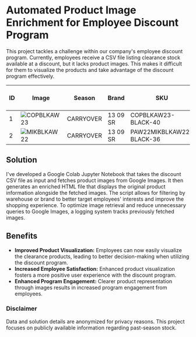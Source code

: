 # Automated Product Image Enrichment for Employee Discount Program
This project tackles a challenge within our company's employee discount program. Currently, employees receive a CSV file listing clearance stock available at a discount, but it lacks product images. This makes it difficult for them to visualize the products and take advantage of the discount program effectively.

| **ID** | **Image** | **Season** | **Brand** | **SKU**                  | **Description** | **Style**  | **Colour Code** | **Colour Desc** | **Size** | **Gender** | **Category** | **Sub-Category** | **DDP-EUR** | **Alpi Servizio Moda** | **Alpi UK** |
|------|-----------|------------|-----------|--------------------------|-----------------|------------|-----------------|-----------------|----------|------------|--------------|------------------|-------------|------------------------|-------------|
| 1    | ![COPBLKAW23](https://encrypted-tbn0.gstatic.com/images?q=tbn:ANd9GcT5bhUcrCbymhI4MovVX5nOzFZ9LurEyH4VvQX-nCdiU7O_AvjK6adyIv9iRg&s) | CARRYOVER  | 13 09 SR  | COPBLKAW23-BLACK-40      | Copy            | COPBLKAW23 | BLACK           | BLACK           | 40       | WOMEN      | Shoes        | Boots            | 0           | 1                      |             |
| 2    | ![MIKBLKAW22](https://encrypted-tbn0.gstatic.com/images?q=tbn:ANd9GcR_ceYV0wajhgqJuHG_1dhZ8_JlQB9t_Cee_QUr38r9V1t-qQ1tCsjKvjvJ-Q&s) | CARRYOVER  | 13 09 SR  | PAW22MIKBLKAW22-BLACK-36 | Miky            | MIKBLKAW22 | BLACK           | BLACK           | 36       | WOMEN      | Shoes        | Ballerina Shoes  | 0           | 1                      |             |


## Solution

I've developed a Google Colab Jupyter Notebook that takes the discount CSV file as input and fetches product images from Google Images. It then generates an enriched HTML file that displays the original product information alongside the fetched images. The script allows for filtering by warehouse or brand to better target employees' interests and improve the shopping experience. To optimize image retrieval and reduce unnecessary queries to Google Images, a logging system tracks previously fetched images.

## Benefits

- **Improved Product Visualization:** Employees can now easily visualize the clearance products, leading to better decision-making when utilizing the discount program.
- **Increased Employee Satisfaction:** Enhanced product visualization fosters a more positive user experience with the discount program.
- **Enhanced Program Engagement:** Clearer product representation through images results in increased program engagement from employees.


### Disclaimer
Data and solution details are anonymized for privacy reasons. This project focuses on publicly available information regarding past-season stock.
